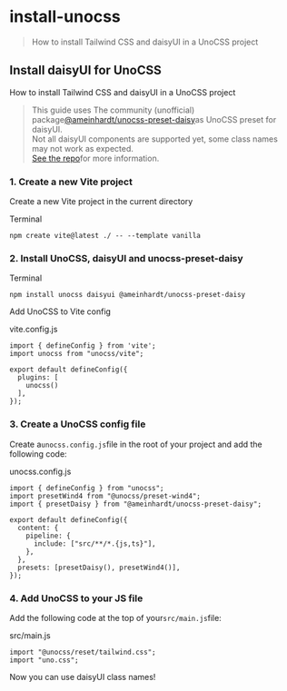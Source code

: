 # install-unocss

> How to install Tailwind CSS and daisyUI in a UnoCSS project

## Install daisyUI for UnoCSS

How to install Tailwind CSS and daisyUI in a UnoCSS project

> This guide uses The community (unofficial) package[@ameinhardt/unocss-preset-daisy](https://github.com/ameinhardt/unocss-preset-daisy)as UnoCSS preset for daisyUI.  
> Not all daisyUI components are supported yet, some class names may not work as expected.  
> [See the repo](https://github.com/ameinhardt/unocss-preset-daisy)for more information.

### [](#1-create-a-new-vite-project)1\. Create a new Vite project

Create a new Vite project in the current directory

Terminal

    npm create vite@latest ./ -- --template vanilla

### [](#2-install-unocss-daisyui-and-unocss-preset-daisy)2\. Install UnoCSS, daisyUI and unocss-preset-daisy

Terminal

    npm install unocss daisyui @ameinhardt/unocss-preset-daisy

Add UnoCSS to Vite config

vite.config.js

    import { defineConfig } from 'vite';
    import unocss from "unocss/vite";

    export default defineConfig({
      plugins: [
        unocss()
      ],
    });

### [](#3-create-a-unocss-config-file)3\. Create a UnoCSS config file

Create a`unocss.config.js`file in the root of your project and add the following code:

unocss.config.js

    import { defineConfig } from "unocss";
    import presetWind4 from "@unocss/preset-wind4";
    import { presetDaisy } from "@ameinhardt/unocss-preset-daisy";

    export default defineConfig({
      content: {
        pipeline: {
          include: ["src/**/*.{js,ts}"],
        },
      },
      presets: [presetDaisy(), presetWind4()],
    });

### [](#4-add-unocss-to-your-js-file)4\. Add UnoCSS to your JS file

Add the following code at the top of your`src/main.js`file:

src/main.js

    import "@unocss/reset/tailwind.css";
    import "uno.css";

Now you can use daisyUI class names!
